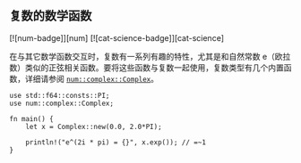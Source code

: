 ## 复数的数学函数

<!--
> [science/mathematics/complex_numbers/mathematical-functions.md](https://github.com/rust-lang-nursery/rust-cookbook/blob/master/src/science/mathematics/complex_numbers/mathematical-functions.md)
> <br />
> commit b61c8e588ad8445de36cd5f28e99232b5f858a41 - 2020.06.01
-->

[![num-badge]][num] [![cat-science-badge]][cat-science]

在与其它数学函数交互时，复数有一系列有趣的特性，尤其是和自然常数 e（欧拉数）类似的正弦相关函数。要将这些函数与复数一起使用，复数类型有几个内置函数，详细请参阅 [`num::complex::Complex`]。

```rust,edition2018
use std::f64::consts::PI;
use num::complex::Complex;

fn main() {
    let x = Complex::new(0.0, 2.0*PI);

    println!("e^(2i * pi) = {}", x.exp()); // =~1
}
```

[`num::complex::Complex`]: https://autumnai.github.io/cuticula/num/complex/struct.Complex.html
